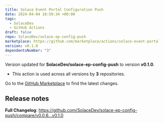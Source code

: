 ```yaml
---
title: Solace Event Portal Configuration Push
date: 2024-04-04 18:59:34 +00:00
tags:
  - SolaceDev
  - GitHub Actions
draft: false
repo: SolaceDev/solace-ep-config-push
marketplace: https://github.com/marketplace/actions/solace-event-portal-configuration-push
version: v0.1.0
dependentsNumber: "3"
---
```



Version updated for **SolaceDev/solace-ep-config-push** to version **v0.1.0**.
- This action is used across all versions by **3** repositories.

Go to the [GitHub Marketplace](https://github.com/marketplace/actions/solace-event-portal-configuration-push) to find the latest changes.

## Release notes

**Full Changelog**: https://github.com/SolaceDev/solace-ep-config-push/compare/v0.0.6...v0.1.0
